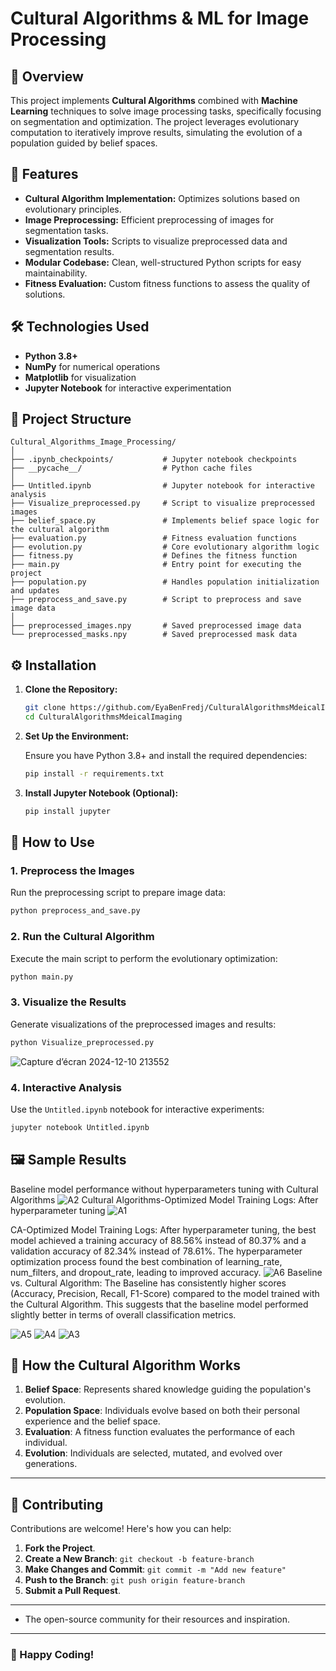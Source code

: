# Cultural Algorithms & ML for Image Processing

## 📜 Overview

This project implements **Cultural Algorithms** combined with **Machine Learning** techniques to solve image processing tasks, specifically focusing on segmentation and optimization. The project leverages evolutionary computation to iteratively improve results, simulating the evolution of a population guided by belief spaces.

## 🚀 Features

- **Cultural Algorithm Implementation:** Optimizes solutions based on evolutionary principles.
- **Image Preprocessing:** Efficient preprocessing of images for segmentation tasks.
- **Visualization Tools:** Scripts to visualize preprocessed data and segmentation results.
- **Modular Codebase:** Clean, well-structured Python scripts for easy maintainability.
- **Fitness Evaluation:** Custom fitness functions to assess the quality of solutions.

## 🛠️ Technologies Used

- **Python 3.8+**
- **NumPy** for numerical operations
- **Matplotlib** for visualization
- **Jupyter Notebook** for interactive experimentation

## 📁 Project Structure

```
Cultural_Algorithms_Image_Processing/
│
├── .ipynb_checkpoints/           # Jupyter notebook checkpoints
├── __pycache__/                  # Python cache files
│
├── Untitled.ipynb                # Jupyter notebook for interactive analysis
├── Visualize_preprocessed.py     # Script to visualize preprocessed images
├── belief_space.py               # Implements belief space logic for the cultural algorithm
├── evaluation.py                 # Fitness evaluation functions
├── evolution.py                  # Core evolutionary algorithm logic
├── fitness.py                    # Defines the fitness function
├── main.py                       # Entry point for executing the project
├── population.py                 # Handles population initialization and updates
├── preprocess_and_save.py        # Script to preprocess and save image data
│
├── preprocessed_images.npy       # Saved preprocessed image data
└── preprocessed_masks.npy        # Saved preprocessed mask data
```

## ⚙️ Installation

1. **Clone the Repository:**

   ```bash
   git clone https://github.com/EyaBenFredj/CulturalAlgorithmsMdeicalImaging.git
   cd CulturalAlgorithmsMdeicalImaging
   ```

2. **Set Up the Environment:**

   Ensure you have Python 3.8+ and install the required dependencies:

   ```bash
   pip install -r requirements.txt
   ```

3. **Install Jupyter Notebook (Optional):**

   ```bash
   pip install jupyter
   ```

## 📝 How to Use

### 1. **Preprocess the Images**

Run the preprocessing script to prepare image data:

```bash
python preprocess_and_save.py
```

### 2. **Run the Cultural Algorithm**

Execute the main script to perform the evolutionary optimization:

```bash
python main.py
```

### 3. **Visualize the Results**

Generate visualizations of the preprocessed images and results:

```bash
python Visualize_preprocessed.py

```
![Capture d’écran 2024-12-10 213552](https://github.com/user-attachments/assets/561b0bc5-a5fc-48b1-85a4-70301dbc434f)


### 4. **Interactive Analysis**

Use the `Untitled.ipynb` notebook for interactive experiments:

```bash
jupyter notebook Untitled.ipynb
```

## 🖼️ Sample Results
Baseline model performance without hyperparameters tuning with Cultural Algorithms
![A2](https://github.com/user-attachments/assets/f34b3d39-cde0-4b53-a1e9-78a6f9203b63)
Cultural Algorithms-Optimized Model Training Logs: After hyperparameter tuning
![A1](https://github.com/user-attachments/assets/8ad3f502-fa6a-4b6c-8f84-2f4a79ab4b35)

CA-Optimized Model Training Logs:
After hyperparameter tuning, the best model achieved a training accuracy of 88.56% instead of 80.37% and a validation accuracy of 82.34% instead of 78.61%.
The hyperparameter optimization process found the best combination of learning_rate, num_filters, and dropout_rate, leading to improved accuracy.
![A6](https://github.com/user-attachments/assets/b32a1984-7f43-4c67-a9a4-8a2c5bbf8284)
Baseline vs. Cultural Algorithm:
The Baseline has consistently higher scores (Accuracy, Precision, Recall, F1-Score) compared to the model trained with the Cultural Algorithm.
This suggests that the baseline model performed slightly better in terms of overall classification metrics.

![A5](https://github.com/user-attachments/assets/612a532b-8297-4c07-89e4-9204a919f804)
![A4](https://github.com/user-attachments/assets/12401f74-16c8-4a50-9479-824170ae6b56)
![A3](https://github.com/user-attachments/assets/463cfc86-ffbd-468c-8e0b-0038456473fd)




## 📖 How the Cultural Algorithm Works

1. **Belief Space**: Represents shared knowledge guiding the population's evolution.
2. **Population Space**: Individuals evolve based on both their personal experience and the belief space.
3. **Evaluation**: A fitness function evaluates the performance of each individual.
4. **Evolution**: Individuals are selected, mutated, and evolved over generations.

---

## 🤝 Contributing

Contributions are welcome! Here's how you can help:

1. **Fork the Project**.
2. **Create a New Branch**: `git checkout -b feature-branch`
3. **Make Changes and Commit**: `git commit -m "Add new feature"`
4. **Push to the Branch**: `git push origin feature-branch`
5. **Submit a Pull Request**.

---


- The open-source community for their resources and inspiration.

---

### 🌟 Happy Coding!

